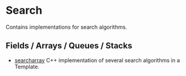 # Search

Contains implementations for search algorithms.

## Fields / Arrays / Queues / Stacks

- [searcharray](searcharray)
C++ implementation of several search algorithms in a Template.

<!--
- [array](array)
Utilizes the [array](../02_datastructures/array) to illustrate certain search algorithms implemented in C.
-->
